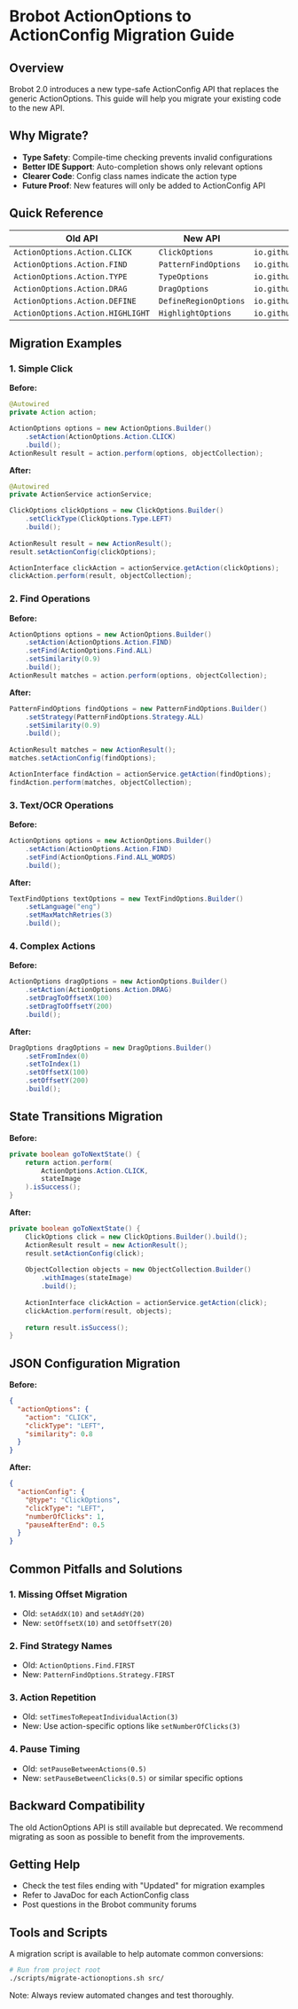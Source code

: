 # Brobot ActionOptions to ActionConfig Migration Guide

## Overview

Brobot 2.0 introduces a new type-safe ActionConfig API that replaces the generic ActionOptions. This guide will help you migrate your existing code to the new API.

## Why Migrate?

- **Type Safety**: Compile-time checking prevents invalid configurations
- **Better IDE Support**: Auto-completion shows only relevant options
- **Clearer Code**: Config class names indicate the action type
- **Future Proof**: New features will only be added to ActionConfig API

## Quick Reference

| Old API | New API | Import |
|---------|---------|--------|
| `ActionOptions.Action.CLICK` | `ClickOptions` | `io.github.jspinak.brobot.action.basic.click.ClickOptions` |
| `ActionOptions.Action.FIND` | `PatternFindOptions` | `io.github.jspinak.brobot.action.basic.find.PatternFindOptions` |
| `ActionOptions.Action.TYPE` | `TypeOptions` | `io.github.jspinak.brobot.action.basic.type.TypeOptions` |
| `ActionOptions.Action.DRAG` | `DragOptions` | `io.github.jspinak.brobot.action.basic.drag.DragOptions` |
| `ActionOptions.Action.DEFINE` | `DefineRegionOptions` | `io.github.jspinak.brobot.action.basic.region.DefineRegionOptions` |
| `ActionOptions.Action.HIGHLIGHT` | `HighlightOptions` | `io.github.jspinak.brobot.action.basic.focus.HighlightOptions` |

## Migration Examples

### 1. Simple Click

**Before:**
```java
@Autowired
private Action action;

ActionOptions options = new ActionOptions.Builder()
    .setAction(ActionOptions.Action.CLICK)
    .build();
ActionResult result = action.perform(options, objectCollection);
```

**After:**
```java
@Autowired
private ActionService actionService;

ClickOptions clickOptions = new ClickOptions.Builder()
    .setClickType(ClickOptions.Type.LEFT)
    .build();
    
ActionResult result = new ActionResult();
result.setActionConfig(clickOptions);

ActionInterface clickAction = actionService.getAction(clickOptions);
clickAction.perform(result, objectCollection);
```

### 2. Find Operations

**Before:**
```java
ActionOptions options = new ActionOptions.Builder()
    .setAction(ActionOptions.Action.FIND)
    .setFind(ActionOptions.Find.ALL)
    .setSimilarity(0.9)
    .build();
ActionResult matches = action.perform(options, objectCollection);
```

**After:**
```java
PatternFindOptions findOptions = new PatternFindOptions.Builder()
    .setStrategy(PatternFindOptions.Strategy.ALL)
    .setSimilarity(0.9)
    .build();
    
ActionResult matches = new ActionResult();
matches.setActionConfig(findOptions);

ActionInterface findAction = actionService.getAction(findOptions);
findAction.perform(matches, objectCollection);
```

### 3. Text/OCR Operations

**Before:**
```java
ActionOptions options = new ActionOptions.Builder()
    .setAction(ActionOptions.Action.FIND)
    .setFind(ActionOptions.Find.ALL_WORDS)
    .build();
```

**After:**
```java
TextFindOptions textOptions = new TextFindOptions.Builder()
    .setLanguage("eng")
    .setMaxMatchRetries(3)
    .build();
```

### 4. Complex Actions

**Before:**
```java
ActionOptions dragOptions = new ActionOptions.Builder()
    .setAction(ActionOptions.Action.DRAG)
    .setDragToOffsetX(100)
    .setDragToOffsetY(200)
    .build();
```

**After:**
```java
DragOptions dragOptions = new DragOptions.Builder()
    .setFromIndex(0)
    .setToIndex(1)
    .setOffsetX(100)
    .setOffsetY(200)
    .build();
```

## State Transitions Migration

**Before:**
```java
private boolean goToNextState() {
    return action.perform(
        ActionOptions.Action.CLICK, 
        stateImage
    ).isSuccess();
}
```

**After:**
```java
private boolean goToNextState() {
    ClickOptions click = new ClickOptions.Builder().build();
    ActionResult result = new ActionResult();
    result.setActionConfig(click);
    
    ObjectCollection objects = new ObjectCollection.Builder()
        .withImages(stateImage)
        .build();
        
    ActionInterface clickAction = actionService.getAction(click);
    clickAction.perform(result, objects);
    
    return result.isSuccess();
}
```

## JSON Configuration Migration

**Before:**
```json
{
  "actionOptions": {
    "action": "CLICK",
    "clickType": "LEFT",
    "similarity": 0.8
  }
}
```

**After:**
```json
{
  "actionConfig": {
    "@type": "ClickOptions",
    "clickType": "LEFT",
    "numberOfClicks": 1,
    "pauseAfterEnd": 0.5
  }
}
```

## Common Pitfalls and Solutions

### 1. Missing Offset Migration
- Old: `setAddX(10)` and `setAddY(20)`
- New: `setOffsetX(10)` and `setOffsetY(20)`

### 2. Find Strategy Names
- Old: `ActionOptions.Find.FIRST`
- New: `PatternFindOptions.Strategy.FIRST`

### 3. Action Repetition
- Old: `setTimesToRepeatIndividualAction(3)`
- New: Use action-specific options like `setNumberOfClicks(3)`

### 4. Pause Timing
- Old: `setPauseBetweenActions(0.5)`
- New: `setPauseBetweenClicks(0.5)` or similar specific options

## Backward Compatibility

The old ActionOptions API is still available but deprecated. We recommend migrating as soon as possible to benefit from the improvements.

## Getting Help

- Check the test files ending with "Updated" for migration examples
- Refer to JavaDoc for each ActionConfig class
- Post questions in the Brobot community forums

## Tools and Scripts

A migration script is available to help automate common conversions:
```bash
# Run from project root
./scripts/migrate-actionoptions.sh src/
```

Note: Always review automated changes and test thoroughly.